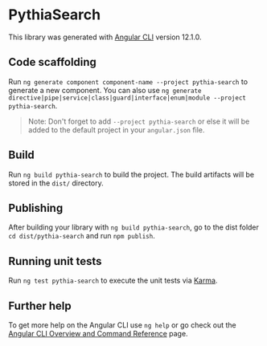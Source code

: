 # PythiaSearch

This library was generated with [Angular CLI](https://github.com/angular/angular-cli) version 12.1.0.

## Code scaffolding

Run `ng generate component component-name --project pythia-search` to generate a new component. You can also use `ng generate directive|pipe|service|class|guard|interface|enum|module --project pythia-search`.
> Note: Don't forget to add `--project pythia-search` or else it will be added to the default project in your `angular.json` file. 

## Build

Run `ng build pythia-search` to build the project. The build artifacts will be stored in the `dist/` directory.

## Publishing

After building your library with `ng build pythia-search`, go to the dist folder `cd dist/pythia-search` and run `npm publish`.

## Running unit tests

Run `ng test pythia-search` to execute the unit tests via [Karma](https://karma-runner.github.io).

## Further help

To get more help on the Angular CLI use `ng help` or go check out the [Angular CLI Overview and Command Reference](https://angular.io/cli) page.
